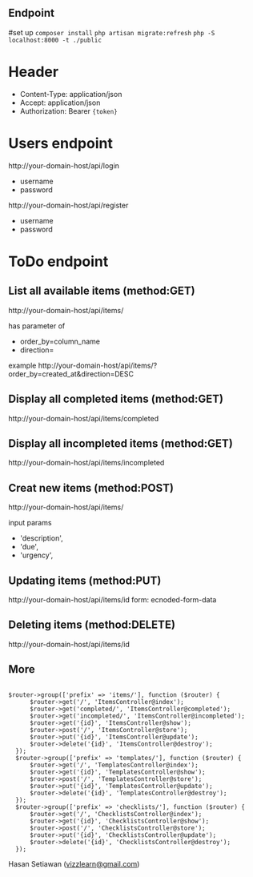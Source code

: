 ## Endpoint

#set up
`composer install`
`php artisan migrate:refresh`
`php -S localhost:8000 -t ./public`

# Header
- Content-Type: application/json
- Accept: application/json
- Authorization: Bearer `{token}`

# Users endpoint
http://your-domain-host/api/login
- username
- password

http://your-domain-host/api/register
- username
- password

# ToDo endpoint

## List all available items (method:GET)
http://your-domain-host/api/items/

has parameter of
 - order_by=column_name
 - direction=<ASC or DESC>

 example http://your-domain-host/api/items/?order_by=created_at&direction=DESC

## Display all completed items (method:GET)
http://your-domain-host/api/items/completed
## Display all incompleted items (method:GET)
http://your-domain-host/api/items/incompleted

## Creat new items (method:POST)
http://your-domain-host/api/items/

input params
  - 'description',
  - 'due',
  - 'urgency',

## Updating items (method:PUT)
http://your-domain-host/api/items/id
form: ecnoded-form-data

## Deleting items (method:DELETE)
http://your-domain-host/api/items/id

## More

```

$router->group(['prefix' => 'items/'], function ($router) {
      $router->get('/', 'ItemsController@index');
      $router->get('completed/', 'ItemsController@completed');
      $router->get('incompleted/', 'ItemsController@incompleted');
      $router->get('{id}', 'ItemsController@show');
      $router->post('/', 'ItemsController@store');
      $router->put('{id}', 'ItemsController@update');
      $router->delete('{id}', 'ItemsController@destroy');
  });
  $router->group(['prefix' => 'templates/'], function ($router) {
      $router->get('/', 'TemplatesController@index');
      $router->get('{id}', 'TemplatesController@show');
      $router->post('/', 'TemplatesController@store');
      $router->put('{id}', 'TemplatesController@update');
      $router->delete('{id}', 'TemplatesController@destroy');
  });
  $router->group(['prefix' => 'checklists/'], function ($router) {
      $router->get('/', 'ChecklistsController@index');
      $router->get('{id}', 'ChecklistsController@show');
      $router->post('/', 'ChecklistsController@store');
      $router->put('{id}', 'ChecklistsController@update');
      $router->delete('{id}', 'ChecklistsController@destroy');
  });

```
Hasan Setiawan (vizzlearn@gmail.com)

